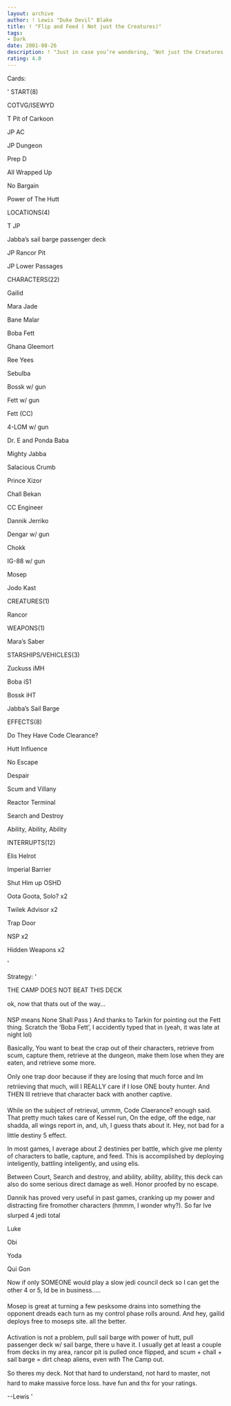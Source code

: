 ```yaml
---
layout: archive
author: ! Lewis "Duke Devil" Blake
title: ! "Flip and Feed ( Not just the Creatures)"
tags:
- Dark
date: 2001-08-26
description: ! "Just in case you’re wondering, ’Not just the Creatures’ refers to dannik jerriko.  Who is the man."
rating: 4.0
---
```

Cards: 

' START(8)

COTVG/ISEWYD

T Pit of Carkoon

JP AC

JP Dungeon

Prep D

All Wrapped Up

No Bargain

Power of The Hutt


 LOCATIONS(4)

T JP

Jabba’s sail barge passenger deck

JP Rancor Pit

JP Lower Passages


 CHARACTERS(22)

Gailid

Mara Jade

Bane Malar

Boba Fett

Ghana Gleemort

Ree Yees

Sebulba

Bossk w/ gun

Fett w/ gun

Fett (CC)

4-LOM w/ gun

Dr. E and Ponda Baba

Mighty Jabba

Salacious Crumb

Prince Xizor

Chall Bekan

CC Engineer

Dannik Jerriko

Dengar w/ gun

Chokk

IG-88 w/ gun

Mosep

Jodo Kast


 CREATURES(1)

Rancor


 WEAPONS(1)

Mara’s Saber


 STARSHIPS/VEHICLES(3)

Zuckuss iMH

Boba iS1

Bossk iHT

Jabba’s Sail Barge


 EFFECTS(8)

Do They Have Code Clearance?

Hutt Influence

No Escape

Despair

Scum and Villany

Reactor Terminal

Search and Destroy

Ability, Ability, Ability


 INTERRUPTS(12)

Elis Helrot

Imperial Barrier

Shut Him up OSHD

Oota Goota, Solo? x2

Twilek Advisor x2

Trap Door

NSP x2

Hidden Weapons x2

'

Strategy: '

  THE CAMP DOES NOT BEAT THIS DECK

  ok, now that thats out of the way...


NSP means None Shall Pass )  And thanks to Tarkin for pointing out the Fett thing.  Scratch the ’Boba Fett’, I accidently typed that in (yeah, it was late at night lol)


Basically, You want to beat the crap out of their characters, retrieve from scum, capture them, retrieve at the dungeon, make them lose when they are eaten, and retrieve some more.


 Only one trap door because if they are losing that much force and Im retriieving that much, will I REALLY care if I lose ONE bouty hunter.  And THEN Ill retrieve that character back with another captive.


 While on the subject of retrieval, ummm, Code Claerance? enough said.  That pretty much takes care of Kessel run, On the edge, off the edge, nar shadda, all wings report in, and, uh, I guess thats about it.  Hey, not bad for a little destiny 5 effect.


 In most games, I average about 2 destinies per battle, which give me plenty of characters to batle, capture, and feed.  This is accomplished by deploying inteligently, battling inteligently, and using elis.


 Between Court, Search and destroy, and ability, ability, ability, this deck can also do some serious direct damage as well.  Honor proofed by no escape.


 Dannik has proved very useful in past games, cranking up my power and distracting fire fromother characters (hmmm, I wonder why?).  So far Ive slurped 4 jedi total

  Luke

  Obi

  Yoda

  Qui Gon

 Now if only SOMEONE would play a slow jedi council deck so I can get the other 4 or 5, Id be in business.....


  Mosep is great at turning a few pesksome drains into something the opponent dreads each turn as my control phase rolls around.  And hey, gailid deploys free to moseps site.  all the better.


 Activation is not a problem, pull sail barge with power of hutt, pull passenger deck w/ sail barge, there u have it.  I usually get at least a couple from decks in my area, rancor pit is pulled once flipped, and scum + chall + sail barge = dirt cheap aliens, even with The Camp out.


  So theres my deck.  Not that hard to understand, not hard to master, not hard to make massive force loss.  have fun and thx for your ratings.


--Lewis   '